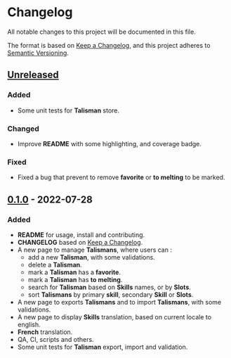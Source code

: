 # Changelog

All notable changes to this project will be documented in this file.

The format is based on [Keep a Changelog](https://keepachangelog.com/en/1.0.0/),
and this project adheres to [Semantic Versioning](https://semver.org/spec/v2.0.0.html).

## [Unreleased]

### Added
- Some unit tests for **Talisman** store.

### Changed

- Improve **README** with some highlighting, and coverage badge.

### Fixed

- Fixed a bug that prevent to remove **favorite** or **to melting** to be marked.

## [0.1.0] - 2022-07-28

### Added

- **README** for usage, install and contributing.
- **CHANGELOG** based on [Keep a Changelog](https://keepachangelog.com/en/1.0.0/).
- A new page to manage **Talismans**, where users can :
  - add a new **Talisman**, with some validations.
  - delete a **Talisman**.
  - mark a **Talisman** has a **favorite**.
  - mark a **Talisman** has **to melting**.
  - search for **Talisman** based on **Skills** names, or by **Slots**.
  - sort **Talismans** by primary **skill**, secondary **Skill** or **Slots**.
- A new page to exports **Talismans** and to import **Talismans**, with some validations.
- A new page to display **Skills** translation, based on current locale to english.
- **French** translation.
- QA, CI, scripts and others.
- Some unit tests for **Talisman** export, import and validation.


[Unreleased]: https://gitlab.com/sparda-of-nosgoth/mhrs-talismans-manager/-/compare/0.1.0...main
[0.1.0]: https://gitlab.com/sparda-of-nosgoth/mhrs-talismans-manager/-/tags/0.1.0
